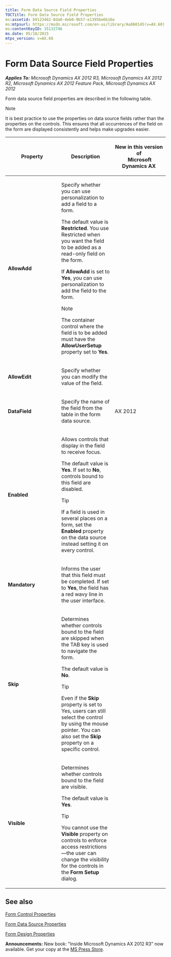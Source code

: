 ```yaml
---
title: Form Data Source Field Properties
TOCTitle: Form Data Source Field Properties
ms:assetid: b9123462-8da0-4eb0-9b57-e1395be6b16e
ms:mtpsurl: https://msdn.microsoft.com/en-us/library/Aa860145(v=AX.60)
ms:contentKeyID: 35132746
ms.date: 05/18/2015
mtps_version: v=AX.60
---
```


# Form Data Source Field Properties 


_**Applies To:** Microsoft Dynamics AX 2012 R3, Microsoft Dynamics AX 2012 R2, Microsoft Dynamics AX 2012 Feature Pack, Microsoft Dynamics AX 2012_

Form data source field properties are described in the following table.


> [!NOTE]
> <P>It is best practice to use the properties on data source fields rather than the properties on the controls. This ensures that all occurrences of the field on the form are displayed consistently and helps make upgrades easier.</P>



<table>
<colgroup>
<col style="width: 33%" />
<col style="width: 33%" />
<col style="width: 33%" />
</colgroup>
<thead>
<tr class="header">
<th><p>Property</p></th>
<th><p>Description</p></th>
<th><p>New in this version of<br />
 Microsoft Dynamics AX</p></th>
</tr>
</thead>
<tbody>
<tr class="odd">
<td><p><strong>AllowAdd</strong></p></td>
<td><p>Specify whether you can use personalization to add a field to a form.</p>
<p>The default value is <strong>Restricted</strong>. You use Restricted when you want the field to be added as a read-only field on the form.</p>
<p>If <strong>AllowAdd</strong> is set to <strong>Yes</strong>, you can use personalization to add the field to the form.</p>

> [!note]  
> <P>The container control where the field is to be added must have the <strong>AllowUserSetup</strong> property set to <strong>Yes</strong>.</P>

</td>
<td><p></p></td>
</tr>
<tr class="even">
<td><p><strong>AllowEdit</strong></p></td>
<td><p>Specify whether you can modify the value of the field.</p></td>
<td><p></p></td>
</tr>
<tr class="odd">
<td><p><strong>DataField</strong></p></td>
<td><p>Specify the name of the field from the table in the form data source.</p></td>
<td><p>AX 2012</p></td>
</tr>
<tr class="even">
<td><p><strong>Enabled</strong></p></td>
<td><p>Allows controls that display in the field to receive focus.</p>
<p>The default value is <strong>Yes</strong>. If set to <strong>No</strong>, controls bound to this field are disabled.</p>

> [!TIP]  
> <P>If a field is used in several places on a form, set the <strong>Enabled</strong> property on the data source instead setting it on every control.</P>

</td>
<td><p></p></td>
</tr>
<tr class="odd">
<td><p><strong>Mandatory</strong></p></td>
<td><p>Informs the user that this field must be completed. If set to <strong>Yes</strong>, the field has a red wavy line in the user interface.</p></td>
<td><p></p></td>
</tr>
<tr class="even">
<td><p><strong>Skip</strong></p></td>
<td><p>Determines whether controls bound to the field are skipped when the TAB key is used to navigate the form.</p>
<p>The default value is <strong>No</strong>.</p>

> [!TIP]  
> <P>Even if the <strong>Skip</strong> property is set to Yes, users can still select the control by using the mouse pointer. You can also set the <strong>Skip</strong> property on a specific control.</P>

</td>
<td><p></p></td>
</tr>
<tr class="odd">
<td><p><strong>Visible</strong></p></td>
<td><p>Determines whether controls bound to the field are visible.</p>
<p>The default value is <strong>Yes</strong>.</p>

> [!TIP]  
> <P>You cannot use the <strong>Visible</strong> property on controls to enforce access restrictions—the user can change the visibility for the controls in the <strong>Form Setup</strong> dialog.</P>

</td>
<td><p></p></td>
</tr>
</tbody>
</table>


## See also

[Form Control Properties](form-control-properties.md)

[Form Data Source Properties](form-data-source-properties.md)

[Form Design Properties](form-design-properties.md)

  
**Announcements:** New book: "Inside Microsoft Dynamics AX 2012 R3" now available. Get your copy at the [MS Press Store](https://www.microsoftpressstore.com/store/inside-microsoft-dynamics-ax-2012-r3-9780735685109).

